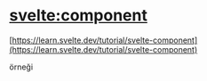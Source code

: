 # <svelte:component>

[https://learn.svelte.dev/tutorial/svelte-component](https://learn.svelte.dev/tutorial/svelte-component)

örneği
